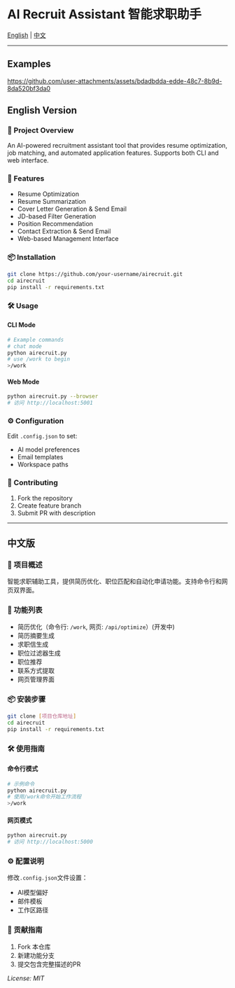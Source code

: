 # AI Recruit Assistant 智能求职助手

[English](#english-version) | [中文](#中文版)

---
## Examples


https://github.com/user-attachments/assets/bdadbdda-edde-48c7-8b9d-8da520bf3da0


## English Version

### 📝 Project Overview
An AI-powered recruitment assistant tool that provides resume optimization, job matching, and automated application features. Supports both CLI and web interface.

### 🚀 Features
- Resume Optimization
- Resume Summarization
- Cover Letter Generation & Send Email
- JD-based Filter Generation 
- Position Recommendation
- Contact Extraction & Send Email 
- Web-based Management Interface

### 📦 Installation
```bash
git clone https://github.com/your-username/airecruit.git
cd airecruit
pip install -r requirements.txt
```

### 🛠 Usage
#### CLI Mode
```bash
# Example commands
# chat mode
python airecruit.py
# use /work to begin
>/work
```

#### Web Mode
```bash
python airecruit.py --browser
# 访问 http://localhost:5001
```

### ⚙ Configuration
Edit `.config.json` to set:
- AI model preferences
- Email templates
- Workspace paths

### 🤝 Contributing
1. Fork the repository
2. Create feature branch
3. Submit PR with description

---

## 中文版

### 📝 项目概述
智能求职辅助工具，提供简历优化、职位匹配和自动化申请功能。支持命令行和网页双界面。

### 🚀 功能列表
- 简历优化（命令行: `/work`, 网页: `/api/optimize`）(开发中)
- 简历摘要生成
- 求职信生成
- 职位过滤器生成
- 职位推荐
- 联系方式提取
- 网页管理界面

### 📦 安装步骤
```bash
git clone [项目仓库地址]
cd airecruit
pip install -r requirements.txt
```

### 🛠 使用指南
#### 命令行模式
```bash
# 示例命令
python airecruit.py
# 使用/work命令开始工作流程
>/work
```

#### 网页模式
```bash
python airecruit.py
# 访问 http://localhost:5000
```

### ⚙ 配置说明
修改`.config.json`文件设置：
- AI模型偏好
- 邮件模板
- 工作区路径

### 🤝 贡献指南
1. Fork 本仓库
2. 新建功能分支
3. 提交包含完整描述的PR

_License: MIT_
